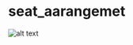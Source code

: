 # seat_aarangemet

![alt text](https://drive.google.com/file/d/12AsaJtk38M28segXYg-DE-Y1WZvA6Wo5/view?usp=drivesdk)
